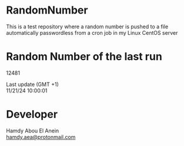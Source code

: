 # RandomNumber    
This is a test repository where a random number is pushed to a file automatically passwordless from a cron job in my Linux CentOS server    
# Random Number of the last run   
12481
      
Last update (GMT +1)    
11/21/24 10:00:01
# Developer    
Hamdy Abou El Anein   
hamdy.aea@protonmail.com
